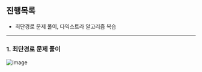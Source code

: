 ## 진행목록

- 최단경로 문제 풀이, 다익스트라 알고리즘 복습

---
  
### 1. 최단경로 문제 풀이

![image](https://github.com/BBack-BBoo-Team/Problem_Solving/assets/79829085/df33160a-44e9-4bf6-bd6b-82167c0b7f2b)
